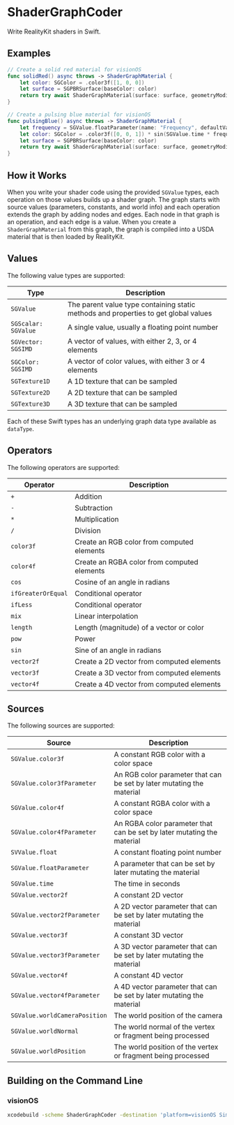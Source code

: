 # ShaderGraphCoder

Write RealityKit shaders in Swift.


## Examples

```swift
// Create a solid red material for visionOS
func solidRed() async throws -> ShaderGraphMaterial {
    let color: SGColor = .color3f([1, 0, 0])
    let surface = SGPBRSurface(baseColor: color)
    return try await ShaderGraphMaterial(surface: surface, geometryModifier: nil)
}

// Create a pulsing blue material for visionOS
func pulsingBlue() async throws -> ShaderGraphMaterial {
    let frequency = SGValue.floatParameter(name: "Frequency", defaultValue: 2)
    let color: SGColor = .color3f([0, 0, 1]) * sin(SGValue.time * frequency)
    let surface = SGPBRSurface(baseColor: color)
    return try await ShaderGraphMaterial(surface: surface, geometryModifier: nil)
}
```


## How it Works

When you write your shader code using the provided `SGValue` types, each operation on those values builds up a shader graph. The graph starts with source values (parameters, constants, and world info) and each operation extends the graph by adding nodes and edges. Each node in that graph is an operation, and each edge is a value. When you create a `ShaderGraphMaterial` from this graph, the graph is compiled into a USDA material that is then loaded by RealityKit.


## Values

The following value types are supported:

| Type | Description |
| ---- | ----------- |
| `SGValue` | The parent value type containing static methods and properties to get global values |
| `SGScalar: SGValue` | A single value, usually a floating point number |
| `SGVector: SGSIMD` | A vector of values, with either 2, 3, or 4 elements |
| `SGColor: SGSIMD` | A vector of color values, with either 3 or 4 elements |
| `SGTexture1D` | A 1D texture that can be sampled |
| `SGTexture2D` | A 2D texture that can be sampled |
| `SGTexture3D` | A 3D texture that can be sampled |

Each of these Swift types has an underlying graph data type available as `dataType`.


## Operators

The following operators are supported:

| Operator | Description |
| -------- | ----------- |
| `+` | Addition |
| `-` | Subtraction |
| `*` | Multiplication |
| `/` | Division |
| `color3f` | Create an RGB color from computed elements |
| `color4f` | Create an RGBA color from computed elements |
| `cos` | Cosine of an angle in radians |
| `ifGreaterOrEqual` | Conditional operator |
| `ifLess` | Conditional operator |
| `mix` | Linear interpolation |
| `length` | Length (magnitude) of a vector or color |
| `pow` | Power |
| `sin` | Sine of an angle in radians |
| `vector2f` | Create a 2D vector from computed elements |
| `vector3f` | Create a 3D vector from computed elements |
| `vector4f` | Create a 4D vector from computed elements |


## Sources

The following sources are supported:

| Source | Description |
| ------ | ----------- |
| `SGValue.color3f` | A constant RGB color with a color space |
| `SGValue.color3fParameter` | An RGB color parameter that can be set by later mutating the material |
| `SGValue.color4f` | A constant RGBA color with a color space |
| `SGValue.color4fParameter` | An RGBA color parameter that can be set by later mutating the material |
| `SVValue.float` | A constant floating point number |
| `SGValue.floatParameter` | A parameter that can be set by later mutating the material |
| `SGValue.time` | The time in seconds |
| `SGValue.vector2f` | A constant 2D vector |
| `SGValue.vector2fParameter` | A 2D vector parameter that can be set by later mutating the material |
| `SGValue.vector3f` | A constant 3D vector |
| `SGValue.vector3fParameter` | A 3D vector parameter that can be set by later mutating the material |
| `SGValue.vector4f` | A constant 4D vector |
| `SGValue.vector4fParameter` | A 4D vector parameter that can be set by later mutating the material |
| `SGValue.worldCameraPosition` | The world position of the camera |
| `SGValue.worldNormal` | The world normal of the vertex or fragment being processed |
| `SGValue.worldPosition` | The world position of the vertex or fragment being processed |


## Building on the Command Line

### visionOS

```bash
xcodebuild -scheme ShaderGraphCoder -destination 'platform=visionOS Simulator,OS=1.0,name=Apple Vision Pro'
```
